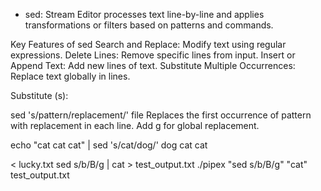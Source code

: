 * sed: Stream Editor
processes text line-by-line and applies transformations or filters based on patterns and commands.

Key Features of sed
Search and Replace: Modify text using regular expressions.
Delete Lines: Remove specific lines from input.
Insert or Append Text: Add new lines of text.
Substitute Multiple Occurrences: Replace text globally in lines.

Substitute (s):

sed 's/pattern/replacement/' file
Replaces the first occurrence of pattern with replacement in each line.
Add g for global replacement.

echo "cat cat cat" | sed 's/cat/dog/'
dog cat cat

< lucky.txt sed s/b/B/g | cat > test_output.txt
./pipex "sed s/b/B/g" "cat" test_output.txt